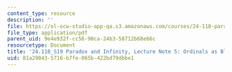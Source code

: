 ```yaml
---
content_type: resource
description: ''
file: https://ol-ocw-studio-app-qa.s3.amazonaws.com/courses/24-118-paradox-and-infinity-spring-2019/81a290435716b7fe065b422bd79dbbe1_MIT24_118S19_LecNote5.pdf
file_type: application/pdf
parent_uid: 9e4e932f-cc56-90ca-24b3-58712b68e66c
resourcetype: Document
title: '24.118_S19 Paradox and Infinity, Lecture Note 5: Ordinals as Blueprints'
uid: 81a29043-5716-b7fe-065b-422bd79dbbe1
---
```

